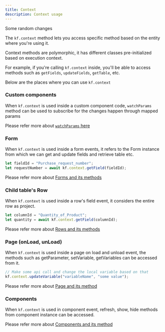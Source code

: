 ```yaml
---
title: Context
description: Context usage
---
```


Some random changes

The `kf.context` method lets you access specific method based on the entity
where you're using it.

Context methods are polymorphic, it has different classes pre-initialized based
on execution context.

For example, if you're calling `kf.context` inside, you'll be able to access
methods such as `getFields`, `updateFields`, `getTable`, etc.

Below are the places where you can use `kf.context`

### Custom components

When `kf.context` is used inside a custom component code, `watchParams` method
can be used to subscribe for the changes happen through mapped params

Please refer more about [`watchParams` here](/component#watch-params)

### Form

When `kf.context` is used inside a form events, it refers to the Form instance
from which we can get and update fields and retrieve table etc.

```js
let fieldId = "Purchase_request_number";
let requestNumber = await kf.context.getField(fieldId);
```

Please refer more about [Forms and its methods](/form/about/)

### Child table's Row

When `kf.context` is used inside a row's field event, it considers the entire
row as project.

```js
let columnId = "Quantity_of_Product";
let quantity = await kf.context.getField(columnId);
```

Please refer more about [Rows and its methods](/form/table/row/)

### Page (onLoad, unLoad)

When `kf.context` is used inside a page on load and unload event, the methods
such as getParameter, setVariable, getVariables can be accessed from it.

```js
// Make some api call and change the local variable based on that
kf.context.updateVariable("variableName", "some value");
```

Please refer more about [Page and its method](/app/page/)

### Components

When `kf.context` is used in component event, refresh, show, hide methods from
component instance can be accessed.

Please refer more about [Components and its method](/app/page/component)
